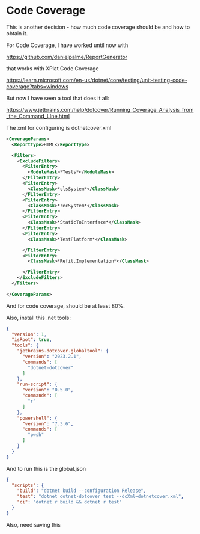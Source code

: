 # Code Coverage

This is another decision - how much code coverage should be and how to obtain it.


For Code Coverage, I have worked until now with

https://github.com/danielpalme/ReportGenerator

that works with XPlat Code Coverage

https://learn.microsoft.com/en-us/dotnet/core/testing/unit-testing-code-coverage?tabs=windows





But now I have seen a tool that does it all:

https://www.jetbrains.com/help/dotcover/Running_Coverage_Analysis_from_the_Command_LIne.html


The xml for configuring is dotnetcover.xml
```xml
<CoverageParams>
  <ReportType>HTML</ReportType>

  <Filters>
    <ExcludeFilters>
      <FilterEntry>
        <ModuleMask>*Tests*</ModuleMask>
      </FilterEntry>
      <FilterEntry>
        <ClassMask>*clsSystem*</ClassMask>
      </FilterEntry>
      <FilterEntry>
        <ClassMask>*recSystem*</ClassMask>
      </FilterEntry>
      <FilterEntry>
        <ClassMask>*StaticToInterface*</ClassMask>
      </FilterEntry>
      <FilterEntry>
        <ClassMask>*TestPlatform*</ClassMask>

      </FilterEntry>
      <FilterEntry>
        <ClassMask>*Refit.Implementation*</ClassMask>

      </FilterEntry>
    </ExcludeFilters>
  </Filters>
 
</CoverageParams>
```

And for code coverage, should be at least 80%. 

Also, install this .net tools:
```json
{
  "version": 1,
  "isRoot": true,
  "tools": {
    "jetbrains.dotcover.globaltool": {
      "version": "2023.2.1",
      "commands": [
        "dotnet-dotcover"
      ]
    },
    "run-script": {
      "version": "0.5.0",
      "commands": [
        "r"
      ]
    },
    "powershell": {
      "version": "7.3.6",
      "commands": [
        "pwsh"
      ]
    }
  }
}
```

And to run this is the global.json
```json
{
  "scripts": {
    "build": "dotnet build --configuration Release",
    "test": "dotnet dotnet-dotcover test --dcXml=dotnetcover.xml",
    "ci": "dotnet r build && dotnet r test"
  }
}
```

Also, need saving this 